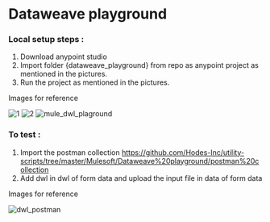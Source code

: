 # Dataweave playground

### Local setup steps : 
1. Download anypoint studio
2. Import folder {dataweave_playground} from repo as anypoint project as mentioned in the pictures.
3. Run the project as mentioned in the pictures.

Images for reference 

![1](https://github.com/Hodes-Inc/utility-scripts/assets/82199732/9c4c6acf-dbc8-4eb1-a008-a56ac4732bc3)
![2](https://github.com/Hodes-Inc/utility-scripts/assets/82199732/5c2dc41a-d8be-49c8-9089-99f15068ea54)
![mule_dwl_plaground](https://github.com/Hodes-Inc/utility-scripts/assets/82199732/3f26f348-d7ed-4350-b492-3065ede12940)


### To test : 
1. Import the postman collection https://github.com/Hodes-Inc/utility-scripts/tree/master/Mulesoft/Dataweave%20playground/postman%20collection
2. Add dwl in dwl of form data and upload the input file in data of form data

Images for reference

![dwl_postman](https://github.com/Hodes-Inc/utility-scripts/assets/82199732/7690554b-e733-4142-b5eb-d2e6721ee246)
